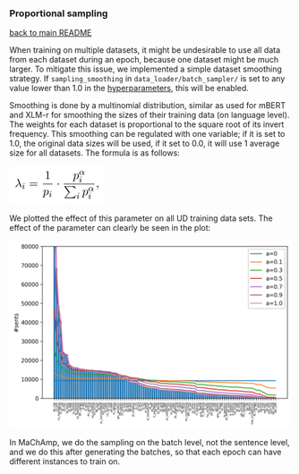 ### Proportional sampling

[back to main README](../README.md)

When training on multiple datasets, it might be undesirable to use all data
from each dataset during an epoch, because one dataset might be much larger. To
mitigate this issue, we implemented a simple dataset smoothing strategy. If
`sampling_smoothing` in `data_loader/batch_sampler/` is set to any value lower
than 1.0 in the [hyperparameters](hyper.md), this will be enabled.

Smoothing is done by a multinomial distribution, similar as used for mBERT and
XLM-r for smoothing the sizes of their training data (on language level). The
weights for each dataset is proportional to the square root of its invert
frequency. This smoothing can be regulated with one variable; if it is set to
1.0, the original data sizes will be used, if it set to 0.0, it will use 1
average size for all datasets. The formula is as follows:

[![Formula](formula.png)]()

We plotted the effect of this parameter on all UD training data sets. The effect
of the parameter can clearly be seen in the plot:

[![Smoothing plot](smoothing.png)]()

In MaChAmp, we do the sampling on the batch level, not the sentence level, and
we do this after generating the batches, so that each epoch can have different
instances to train on.

